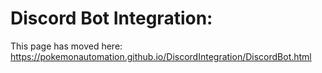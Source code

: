 # Discord Bot Integration:

This page has moved here: https://pokemonautomation.github.io/DiscordIntegration/DiscordBot.html

